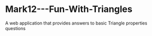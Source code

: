 # Mark12---Fun-With-Triangles
A web application that provides answers to basic Triangle properties questions
